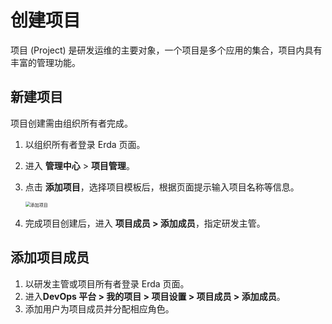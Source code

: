 # 创建项目

项目 (Project) 是研发运维的主要对象，一个项目是多个应用的集合，项目内具有丰富的管理功能。



## 新建项目

项目创建需由组织所有者完成。

1. 以组织所有者登录 Erda 页面。

2. 进入 **管理中心** > **项目管理**。

3. 点击 **添加项目**，选择项目模板后，根据页面提示输入项目名称等信息。

   <img src="http://terminus-paas.oss-cn-hangzhou.aliyuncs.com/paas-doc/2021/07/01/5d684cbf-5c32-4b79-9f8e-12e16a7fa3f6.png" alt="添加项目" style="zoom:50%;" />

4. 完成项目创建后，进入 **项目成员 > 添加成员**，指定研发主管。



## 添加项目成员

1. 以研发主管或项目所有者登录 Erda 页面。
2. 进入**DevOps 平台 > 我的项目 > 项目设置 > 项目成员 > 添加成员**。
3. 添加用户为项目成员并分配相应角色。
